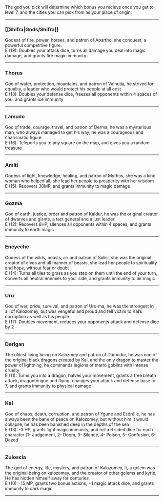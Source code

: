 The god you pick will determine which bonus you recieve once you get to level 7, and the cities you can pick from as your place of origin.

---

### [[Shifra|Gods/Shifra]]   
Godess of fire, power, horses, and patron of Apartho, she conquest, a powerful competitive figure.  
E (19): Doubles your attack dice, turns all damage you deal into magic damage, and grants fire magic immunity 

---

### Thorus  
God of water, protection, mountains, and patron of Valnutia, he strived for equality, a leader who would protect his people at all cost  
E (18): Doubles your defense dice, freezes all opponents within 4 spaces of you, and grants ice immunity  

---

### Lamudo  
God of trade, courage, travel, and patron of Derma, he was a mysterious man, who always managed to get his way, he was a courageous and charismatic figure  
E (16): Teleports you to any square on the map, and gives you a random treasure   

---

### Amiti  
Godess of light, knowledge, healing, and patron of Mythos, she was a kind woman who helped all, she lead her people to prosperity with her wisdom  
E (15): Recovers 30MP, and grants immunity to magic damage  

---

### Gozma  
God of earth, justice, order and patron of Kaldur, he was the original creator of dwarves and giants, a tact general and a just leader  
E (12): Recovers 6HP, silences all opponents within 4 spaces, and grants immunity to earth magic  

---

### Enéyeche  
Godess of the wilds, beasts, air and patron of Solisí, she was the original creator of elves and all manner of beasts, she lead her people to spirituality and hope, without fear or doubt  
E (14): Turns all tiles to grass as you step on them until the end of your turn, converts all neutral enemies to your side, and grants immunity to air magic  

---

### Uru  
God of war, pride, survival, and patron of Uru-ma, he was the strongest in all of Kalozomey, but was vengeful and proud and fell victim to Kal’s corruption as well as his people  
E (17): Doubles movement, reduces your opponents attack and defense dice by 2  

---

### Derigan  
The oldest living being on Kalozmey and patron of Dümudor, he was one of the original black dragons created by Kal, and the only dragon to master the power of lightning, he commands legions of marro goblins with intense cruelty  
E (11): Turns you into a dragon, halves your movement, grants a free breath attack, dragontongue and flying, changes your attack and defense base to 7, and grants immunity to physical damage  

---

### Kal  
God of chaos, death, corruption, and patron of Ygune and Esdrélle, he has always been the bane of peace on Kalozomey, but without him it would collapse, he has been banished deep in the depths of the sea  
E (13): -3 HP, grants light magic immunity, and roll a 6 sided dice for each character (1- Judgement, 2- Doom, 3- Silence, 4- Poison, 5- Confusion, 6- Dazed  

---

### Zuloscia  
The god of energy, life, mystery, and patron of Kalozomey, It, a golem was the original being on kalozomey, and the creator of other golems and kyrie, He has hidden himself away for centuries  
E (10): -15 MP, grants two bonus actions, +1 magic attack dice, and grants immunity to dark magic  

---







